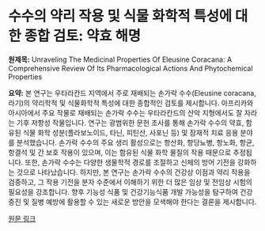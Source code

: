 # 수수의 약리 작용 및 식물 화학적 특성에 대한 종합 검토: 약효 해명

**원제목:** Unraveling The Medicinal Properties Of Eleusine Coracana: A Comprehensive Review Of Its Pharmacological Actions And Phytochemical Properties

**요약:** 본 연구는 우타라칸드 지역에서 주로 재배되는 손가락 수수(Eleusine coracana, 라기)의 약리학적 및 식물화학적 특성에 대한 종합적인 검토를 제시합니다. 아프리카와 아시아에서 주요 작물로 재배되는 손가락 수수는 우타라칸드의 산악 지형에서도 잘 자라는 기후 저항성 작물입니다.  연구는 광범위한 문헌 조사를 통해 손가락 수수의 약효, 함유된 식물 화학 성분(플라보노이드, 타닌, 피틴산, 사포닌 등) 및 잠재적 치료 응용 분야를 분석했습니다.  손가락 수수의 주요 생리 활성으로는 항산화, 항당뇨병, 항노화, 항균, 항결석 및 간 보호 작용이 있으며, 이는 함유된 식물 화학 물질의 작용 때문으로 추정됩니다.  또한, 손가락 수수는 다양한 생물학적 경로를 조절하고 신체의 방어 기전을 강화하는 것으로 나타났습니다.  하지만,  본 연구는  손가락 수수의 건강상 이점과 약리 작용을 검증하고, 그 작용 기전을 분자 수준에서 이해하기 위한 더 많은 임상 및 전임상 시험의 필요성을 강조합니다.  향후 기능성 식품 및 건강기능식품 개발 가능성을 탐구하여 건강 증진 및 질병 예방에 활용할 수 있는 새로운 방안을 모색해야 한다는 결론을 제시합니다.

[원문 링크](http://theaspd.com/index.php/ijes/article/download/3276/2477)
